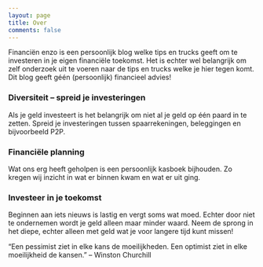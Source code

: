 ```yaml
---
layout: page
title: Over
comments: false
---
```


Financiën enzo is een persoonlijk blog welke tips en trucks geeft om te investeren in je eigen financiële toekomst. Het is echter wel belangrijk om zelf onderzoek uit te voeren naar de tips en trucks welke je hier tegen komt. Dit blog geeft géén (persoonlijk) financieel advies!

### Diversiteit – spreid je investeringen
Als je geld investeert is het belangrijk om niet al je geld op één paard in te zetten. Spreid je investeringen tussen spaarrekeningen, beleggingen en bijvoorbeeld P2P.

### Financiële planning
Wat ons erg heeft geholpen is een persoonlijk kasboek bijhouden. Zo kregen wij inzicht in wat er binnen kwam en wat er uit ging.

### Investeer in je toekomst
Beginnen aan iets nieuws is lastig en vergt soms wat moed. Echter door niet te ondernemen wordt je geld alleen maar minder waard.
Neem de sprong in het diepe, echter alleen met geld wat je voor langere tijd kunt missen!

“Een pessimist ziet in elke kans de moeilijkheden. Een optimist ziet in elke moeilijkheid de kansen.” – Winston Churchill
